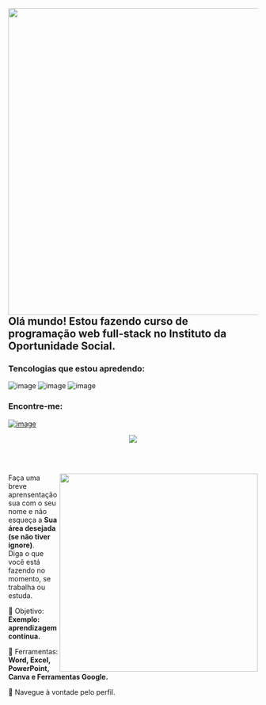 <img align="left" src="https://github.com/marcosvinicius-bit/marcosvinicius-bit/assets/146993835/a944a3b6-ec67-45f0-8a30-39ddf46e4daf" width="700px" height="620px">

## Olá mundo! Estou fazendo curso de programação web full-stack no Instituto da Oportunidade Social. 

### Tencologias que estou apredendo:
![image](https://github.com/marcosvinicius-bit/marcosvinicius-bit/assets/146993835/d2bbdf88-c9d2-4279-b28f-6b2573cea957)
![image](https://github.com/marcosvinicius-bit/marcosvinicius-bit/assets/146993835/aaa1fb75-b758-4d37-8af7-78806c5df088)
![image](https://camo.githubusercontent.com/77a94341662845d3740986b84d8219c0fd4a0a9e4af8e5411c24cec0faee2129/68747470733a2f2f696d672e736869656c64732e696f2f62616467652f4a6176615363726970742d3332333333303f7374796c653d666f722d7468652d6261646765266c6f676f3d6a617661736372697074266c6f676f436f6c6f723d463744463145)

### Encontre-me:
<a href="https://www.instagram.com/mircusbr/"> ![image](https://github.com/marcosvinicius-bit/marcosvinicius-bit/assets/146993835/76b56610-a730-4040-88c8-ca8d83090532)
<div align="center"> 

  
 <a href="https://github.com/MarquinCss/github-readme-stats"><img align="center" src="https://github-readme-stats.vercel.app/api/top-langs/?username=marcosvinicius-bit&layout=compact&theme=dark&hide_border=true" /></a> 





</img>

</div>

<br> <br>

<img src="https://raw.githubusercontent.com/MicaelliMedeiros/micaellimedeiros/master/image/computer-illustration.png" min-width="400px" max-width="400px" width="400px" align="right">

<p align="left"> 
  Faça uma breve aprensentação sua com o seu nome e não esqueça a <strong>Sua área desejada (se não tiver ignore)</strong>. <br>
  Diga o que você está fazendo no momento, se trabalha ou estuda.
</p>

<p align="left">
 
  🦄 Objetivo: **Exemplo: aprendizagem contínua.**
</p>

<p align="left">
</p>

  💼 Ferramentas:  **Word, Excel, PowerPoint, Canva e Ferramentas Google.**


<p align="left">
  💌 Navegue à vontade pelo perfil.
</p>












</img>




